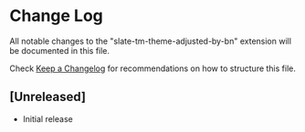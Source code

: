 # Change Log

All notable changes to the "slate-tm-theme-adjusted-by-bn" extension will be documented in this file.

Check [Keep a Changelog](http://keepachangelog.com/) for recommendations on how to structure this file.

## [Unreleased]

- Initial release

